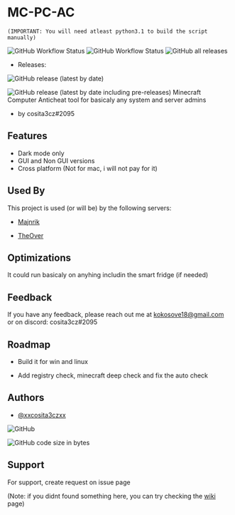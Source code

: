 # MC-PC-AC
`(IMPORTANT: You will need atleast python3.1 to build the script manually)`

![GitHub Workflow Status](https://img.shields.io/github/actions/workflow/status/xxcosita3czxx/mc-pc-ac/executable-package.yml?label=dev-builds&logo=python&style=for-the-badge)
![GitHub Workflow Status](https://img.shields.io/github/actions/workflow/status/xxcosita3czxx/mc-pc-ac/codeql.yml?label=irus%20check&logo=v&style=for-the-badge)
![GitHub all releases](https://img.shields.io/github/downloads/xxcosita3czxx/mc-pc-ac/total?color=green&logo=github&style=for-the-badge)

- Releases:

![GitHub release (latest by date)](https://img.shields.io/github/v/release/xxcosita3czxx/mc-pc-ac?logo=github&style=for-the-badge)

![GitHub release (latest by date including pre-releases)](https://img.shields.io/github/v/release/xxcosita3czxx/mc-pc-ac?include_prereleases&label=Pre-releases&logo=github&style=for-the-badge)
Minecraft Computer Anticheat tool for basicaly any system and server admins 

- by cosita3cz#2095

## Features

- Dark mode only
- GUI and Non GUI versions
- Cross platform (Not for mac, i will not pay for it)

## Used By

This project is used (or will be) by the following servers:

- [Majnrik](https://discord.gg/cXmraC9VWb)

- [TheOver](https://discord.gg/aFEhjJMDN5)

## Optimizations

It could run basicaly on anyhing includin the smart fridge (if needed)

## Feedback

If you have any feedback, please reach out me at kokosove18@gmail.com or on discord: cosita3cz#2095

## Roadmap

- Build it for win and linux

- Add registry check, minecraft deep check and fix the auto check

## Authors

- [@xxcosita3czxx](https://www.github.com/xxcosita3cz)

![GitHub](https://img.shields.io/github/license/xxcosita3czxx/mc-pc-ac?logo=github&style=for-the-badge)

![GitHub code size in bytes](https://img.shields.io/github/languages/code-size/xxcosita3czxx/mc-pc-ac?logo=git&style=for-the-badge)

## Support

For support, create request on issue page

(Note: if you didnt found something here, you can try checking the [wiki](https://github.com/xxcosita3czxx/mc-pc-ac/wiki) page)

